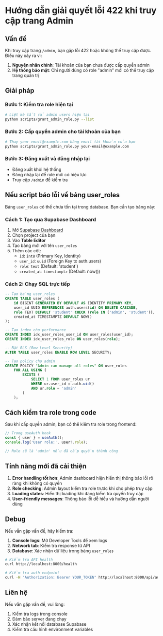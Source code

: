# Hướng dẫn giải quyết lỗi 422 khi truy cập trang Admin

## Vấn đề
Khi truy cập trang `/admin`, bạn gặp lỗi 422 hoặc không thể truy cập được. Điều này xảy ra vì:

1. **Nguyên nhân chính**: Tài khoản của bạn chưa được cấp quyền admin
2. **Hệ thống bảo mật**: Chỉ người dùng có role "admin" mới có thể truy cập trang quản trị

## Giải pháp

### Bước 1: Kiểm tra role hiện tại
```bash
# Liệt kê tất cả admin users hiện tại
python scripts/grant_admin_role.py --list
```

### Bước 2: Cấp quyền admin cho tài khoản của bạn
```bash
# Thay your-email@example.com bằng email tài khoản của bạn
python scripts/grant_admin_role.py your-email@example.com
```

### Bước 3: Đăng xuất và đăng nhập lại
- Đăng xuất khỏi hệ thống
- Đăng nhập lại để role mới có hiệu lực
- Truy cập `/admin` để kiểm tra

## Nếu script báo lỗi về bảng user_roles

Bảng `user_roles` có thể chưa tồn tại trong database. Bạn cần tạo bảng này:

### Cách 1: Tạo qua Supabase Dashboard
1. Mở [Supabase Dashboard](https://app.supabase.com)
2. Chọn project của bạn
3. Vào **Table Editor**
4. Tạo bảng mới với tên `user_roles`
5. Thêm các cột:
   - `id`: `int8` (Primary Key, Identity)
   - `user_id`: `uuid` (Foreign Key to auth.users)
   - `role`: `text` (Default: 'student')
   - `created_at`: `timestamptz` (Default: now())

### Cách 2: Chạy SQL trực tiếp
```sql
-- Tạo bảng user_roles
CREATE TABLE user_roles (
    id BIGINT GENERATED BY DEFAULT AS IDENTITY PRIMARY KEY,
    user_id UUID REFERENCES auth.users(id) ON DELETE CASCADE,
    role TEXT DEFAULT 'student' CHECK (role IN ('admin', 'student')),
    created_at TIMESTAMPTZ DEFAULT NOW()
);

-- Tạo index cho performance
CREATE INDEX idx_user_roles_user_id ON user_roles(user_id);
CREATE INDEX idx_user_roles_role ON user_roles(role);

-- Bật RLS (Row Level Security)
ALTER TABLE user_roles ENABLE ROW LEVEL SECURITY;

-- Tạo policy cho admin
CREATE POLICY "Admin can manage all roles" ON user_roles
    FOR ALL USING (
        EXISTS (
            SELECT 1 FROM user_roles ur 
            WHERE ur.user_id = auth.uid() 
            AND ur.role = 'admin'
        )
    );
```

## Cách kiểm tra role trong code

Sau khi cấp quyền admin, bạn có thể kiểm tra role trong frontend:

```typescript
// Trong useAuth hook
const { user } = useAuth();
console.log('User role:', user?.role);

// Role sẽ là 'admin' nếu đã cấp quyền thành công
```

## Tính năng mới đã cải thiện

1. **Error handling tốt hơn**: Admin dashboard hiện hiển thị thông báo lỗi rõ ràng khi không có quyền
2. **Role checking**: Admin layout kiểm tra role trước khi cho phép truy cập
3. **Loading states**: Hiển thị loading khi đang kiểm tra quyền truy cập
4. **User-friendly messages**: Thông báo lỗi dễ hiểu và hướng dẫn người dùng

## Debug

Nếu vẫn gặp vấn đề, hãy kiểm tra:

1. **Console logs**: Mở Developer Tools để xem logs
2. **Network tab**: Kiểm tra response từ API
3. **Database**: Xác nhận dữ liệu trong bảng `user_roles`

```bash
# Kiểm tra API health
curl http://localhost:8000/health

# Kiểm tra auth endpoint
curl -H "Authorization: Bearer YOUR_TOKEN" http://localhost:8000/api/auth/user
```

## Liên hệ

Nếu vẫn gặp vấn đề, vui lòng:
1. Kiểm tra logs trong console
2. Đảm bảo server đang chạy
3. Xác nhận kết nối database Supabase
4. Kiểm tra cấu hình environment variables 